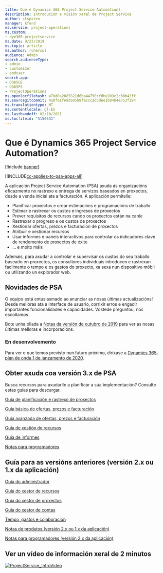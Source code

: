 ```yaml
---
title: Que é Dynamics 365 Project Service Automation?
description: Introdución e visión xeral de Project Service
author: stsporen
manager: kfend
ms.service: project-operations
ms.custom:
- dyn365-projectservice
ms.date: 9/23/2019
ms.topic: article
ms.author: ruhercul
audience: Admin
search.audienceType:
- admin
- customizer
- enduser
search.app:
- D365CE
- D365PS
- ProjectOperations
ms.openlocfilehash: a78d8a2085821d6ba44750cfdba909c2c38b42ff
ms.sourcegitcommit: 418fa1fe9d605b8faccc2d5dee1b04b4e753f194
ms.translationtype: HT
ms.contentlocale: gl-ES
ms.lasthandoff: 02/10/2021
ms.locfileid: "5150531"
---
```

# <a name="what-is-dynamics-365-project-service-automation"></a>Que é Dynamics 365 Project Service Automation?

[!include [banner](../includes/psa-now-project-operations.md)]

[!INCLUDE[cc-applies-to-psa-apps-all](../includes/cc-applies-to-psa-apps-all.md)]

A aplicación Project Service Automation (PSA) axuda ás organizacións eficazmente no rastrexo e entrega de servizos baseados en proxectos, desde a venda inicial ata a facturación. A aplicación permítelle:

- Planificar proxectos e crear estimacións e programacións de traballo
- Estimar e rastrexar os custos e ingresos de proxectos
- Prever requisitos de recursos cando os proxectos están na canle
- Rastrexar o progreso e os custos de proxectos
- Xestionar ofertas, prezos e facturación de proxectos
- Atribuír e xestionar recursos
- Usar informes e paneis interactivos para controlar os indicadores clave de rendemento de proxectos de éxito
- ... e moito máis

Ademais, para axudar a controlar e supervisar os custos do seu traballo baseado en proxectos, os consultores individuais introducen e rastrexan facilmente o tempo e os gastos do proxecto, xa sexa nun dispositivo móbil ou utilizando un explorador web.

## <a name="whats-new-in-psa"></a>Novidades de PSA
O equipo está entusiasmado ao anunciar as nosas últimas actualizacións! Desde melloras ata a interface de usuario, corrixir erros e engadir importantes funcionalidades e capacidades. Vostede preguntou, nós escoitamos.

Bote unha ollada a [Notas da versión de outubro de 2019](https://docs.microsoft.com/dynamics365-release-plan/2019wave2/index) para ver as nosas últimas melloras e incorporacións.

### <a name="in-development"></a>En desenvolvemento
Para ver o que temos previsto nun futuro próximo, diríxase a [Dynamics 365: plan de onda 1 de lanzamento de 2020](https://docs.microsoft.com/dynamics365-release-plan/2020wave1/index).

## <a name="get-help-with-psa-version-3x"></a>Obter axuda coa versión 3.x de PSA
Busca recursos para axudarlle a planificar a súa implementación? Consulte estas guías para descargar.

 [Guía de planificación e rastrexo de proxectos](../psa/implementation-guides/project-planning-tracking.md)

 [Guía básica de ofertas, prezos e facturación](../psa/implementation-guides/begin-quoting-pricing-billing.md)

 [Guía avanzada de ofertas, prezos e facturación](../psa/implementation-guides/adv-quoting-pricing-billing.md)

 [Guía de xestión de recursos](../psa/implementation-guides/resource-management-guide.md)

 [Guía de informes](../psa/implementation-guides/reporting-guide.md)

 [Notas para programadores](../psa/developer-guides/overview-dev-notes-v3.x.md)

## <a name="guidance-for-earlier-versions-app-version-2x-or-1x"></a>Guía para as versións anteriores (versión 2.x ou 1.x da aplicación)
 [Guía do administrador](../psa/admin-guide.md)

 [Guía do xestor de recursos](../psa/resource-manager-guide.md)

 [Guía do xestor de proxectos](../psa/project-manager-guide.md)

 [Guía do xestor de contas](../psa/account-manager-guide.md)

 [Tempo, gastos e colaboración](../psa/time-expense-collaboration-guide.md)

 [Notas de produtos (versión 2.x ou 1.x da aplicación)](../psa/white-papers.md)

 [Notas para programadores (versión 2.x da aplicación)](../psa/developer-guides/add-custom-qoi-forms-v2.x.md)

 ## <a name="watch-a-2-minute-overview-video"></a>Ver un vídeo de información xeral de 2 minutos
 <a name="heroArea"></a> [![ProjectService_IntroVideo](../psa/media/project-service-intro-video.png "ProjectService_IntroVideo")](https://go.microsoft.com/fwlink/p/?LinkId=799457)


